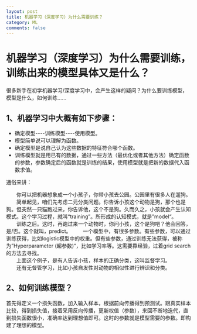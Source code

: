 ```yaml
---
layout: post
title: 机器学习（深度学习）为什么需要训练？
category: ML
comments: false
---
```


# 机器学习（深度学习）为什么需要训练，训练出来的模型具体又是什么？

 很多新手在初学机器学习/深度学习中，会产生这样的疑问？为什么要训练模型，模型是什么，如何训练......


## 1、机器学习中大概有如下步骤： 

- 确定模型----训练模型----使用模型。
- 模型简单说可以理解为函数。
- 确定模型是说自己认为这些数据的特征符合哪个函数。
- 训练模型就是用已有的数据，通过一些方法（最优化或者其他方法）确定函数的参数，参数确定后的函数就是训练的结果，使用模型就是把新的数据代入函数求值。

通俗来讲：

　　你可以把机器想象成一个小孩子，你带小孩去公园。公园里有很多人在遛狗。    
　　简单起见，咱们先考虑二元分类问题。你告诉小孩这个动物是狗，那个也是狗。但突然一只猫跑过来，你告诉他，这个不是狗。久而久之，小孩就会产生认知模式。这个学习过程，就叫“training”。所形成的认知模式，就是”model“。  
　　训练之后。这时，再跑过来一个动物时，你问小孩，这个是狗吧？他会回答，是/否。这个就叫，predict。
　　一个模型中，有很多参数。有些参数，可以通过训练获得，比如logistic模型中的权重。但有些参数，通过训练无法获得，被称为”Hyperparameter (超参数)“，比如学习率等。这需要靠经验，过着grid search的方法去寻找。  
　　上面这个例子，是有人告诉小孩，样本的正确分类，这叫监督学习。  
　　还有无督管学习，比如小孩自发性对动物的相似性进行辨识和分类。

## 2、如何训练模型？

首先得定义一个损失函数，加入输入样本，根据前向传播得到预测试。跟真实样本比较，得到损失值，接着采用反向传播，更新权值（参数），来回不断地迭代，直到损失函数很小，准确率达到理想值即可。这时的参数就是模型需要的参数。即构建了理想的模型。
